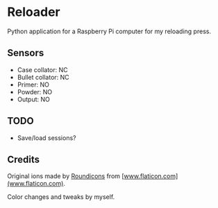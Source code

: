 # Reloader
Python application for a Raspberry Pi computer for my reloading press.

## Sensors

* Case collator: NC
* Bullet collator: NC
* Primer: NO
* Powder: NO
* Output: NO

## TODO

* Save/load sessions?

## Credits

Original ions made by [Roundicons](https://www.flaticon.com/authors/roundicons) from [www.flaticon.com](www.flaticon.com).

Color changes and tweaks by myself.



